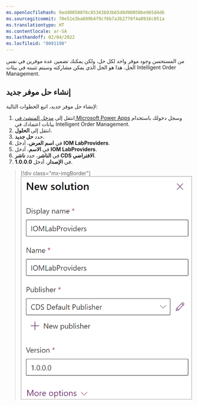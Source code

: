 ```yaml
---
ms.openlocfilehash: 9add00588f6c85343b93b65d0d90050be965d4d6
ms.sourcegitcommit: 70e51e3ba609b4f9cf6b7a3b2770f4a0916c051a
ms.translationtype: HT
ms.contentlocale: ar-SA
ms.lasthandoff: 02/04/2022
ms.locfileid: "8091198"
---
```

من المستحسن وجود موفر واحد لكل حل، ولكن يمكنك تضمين عدة موفرين في نفس الحل. هذا هو الحل الذي يمكن مشاركته وسيتم تثبيته في بيئات Intelligent Order Management.

## <a name="create-a-new-provider-solution"></a>إنشاء حل موفر جديد

لإنشاء حل موفر جديد، اتبع الخطوات التالية:

1. انتقل إلى [مدخل المنشئ في Microsoft Power Apps](https://make.powerapps.com) وسجل دخولك باستخدام بيانات اعتمادك في Intelligent Order Management. 
1. انتقل إلى **الحلول**.
1. حدد **حل جديد**.
1. في **اسم العرض**، أدخل **IOM LabProviders**.
1. في **الاسم**، أدخل **IOM LabProviders**.
1. في **الناشر**، حدد **ناشر CDS الافتراضي**.
1. في **الإصدار**، أدخل **1.0.0.0**.

> [!div class="mx-imgBorder"]
> [![لقطة شاشة لخصائص الحل الجديد.](../media/new-solution-ss.png)](../media/new-solution-ss.png#lightbox)

